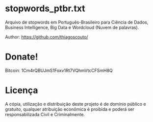 # stopwords_ptbr.txt

Arquivo de stopwords em Português-Brasileiro para Ciência de Dados, Business Intelligence, Big Data e Wordcloud (Nuvem de palavras).

Author: https://github.com/thiagoscouto/

# Donate!
Bitcoin: 1Cm4rQBUJmS1Foxv1Rt7VQhmVtcCFSmH8Q

# Licença
A cópia, utilização e distribuição deste projeto é de domínio público e gratuito, qualquer atribuição econômica é proibida e poderá ser responsabilizada Civil e Criminalmente.
